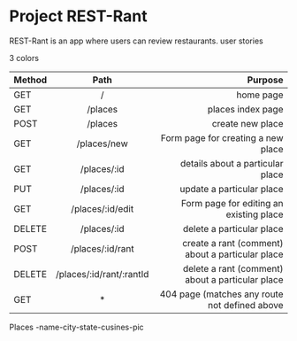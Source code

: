 # Project REST-Rant

REST-Rant is an app where users can review restaurants.
  user stories

  3 colors 



  | Method | Path | Purpose |
| :---         |     :---:      |          ---: |
| GET   | /     | home page    |           |
| GET     | /places       | places index page      |
|   POST   | /places     | create new place    |
| GET     | /places/new       | Form page for creating a new place   |
| GET   | /places/:id     | details about a particular place    |
| PUT    | /places/:id       | update a particular place     |
| GET   | /places/:id/edit     | Form page for editing an existing place    |
| DELETE    | /places/:id       | delete a particular place     |
| POST   | /places/:id/rant     | create a rant (comment) about a particular place    |
| DELETE     | /places/:id/rant/:rantId       | delete a rant (comment) about a particular place     |
| GET       |   *           |   404 page (matches any route not defined above| 




Places -name-city-state-cusines-pic